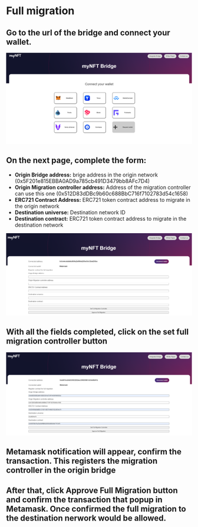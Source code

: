 
# Full migration

## Go to the url of the bridge and connect your wallet.
![1](doc/1.PNG)

## On the next page, complete the form:
- **Origin Bridge address:**  brige address in the origin network (0x5F201e815EBBA0AD9a785cb491D3479bb8AFc7D4)
- **Origin Migration controller address:** Address of the migration controller can use this one (0x512D83dDBc9b60c688BbC716f7102783d54c1658)
- **ERC721 Contract Address:**  ERC721 token contract address to migrate in the origin network
- **Destination universe:**  Destination network ID
- **Destination contract:**  ERC721 token contract address to migrate in the destination network

![2](doc/2.PNG)

## With all the fields completed, click on the set full migration controller button
![3](doc/3.PNG)

## Metamask notification will appear, confirm the transaction. This registers the migration controller in the origin bridge
## After that, click Approve Full Migration button and confirm the transaction that popup in Metamask. Once confirmed the full migration to the destination nerwork would be allowed.

